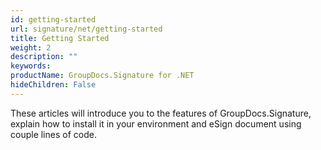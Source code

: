 ```yaml
---
id: getting-started
url: signature/net/getting-started
title: Getting Started
weight: 2
description: ""
keywords: 
productName: GroupDocs.Signature for .NET
hideChildren: False
---
```

These articles will introduce you to the features of GroupDocs.Signature, explain how to install it in your environment and eSign document using couple lines of code.
